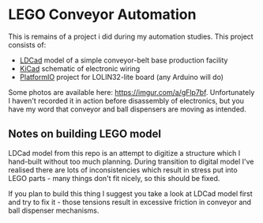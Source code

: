 # LEGO Conveyor Automation

This is remains of a project i did during my automation studies. This project consists of:

- [LDCad](http://www.melkert.net/LDCad/) model of a simple conveyor-belt base production facility
- [KiCad](http://kicad-pcb.org/) schematic of electronic wiring
- [PlatformIO](https://platformio.org/) project for LOLIN32-lite board (any Arduino will do)

Some photos are available here: https://imgur.com/a/gFlp7bf. Unfortunately I haven't recorded it in action before disassembly of electronics, but you have my word that conveyor and ball dispensers are moving as intended.

## Notes on building LEGO model

LDCad model from this repo is an attempt to digitize a structure which I hand-built without too much planning. During transition to digital model I've realised there are lots of inconsistencies which result in stress put into LEGO parts - many things don't fit nicely, so this should be fixed.

If you plan to build this thing I suggest you take a look at LDCad model first and try to fix it - those tensions result in excessive friction in conveyor and ball dispenser mechanisms.
